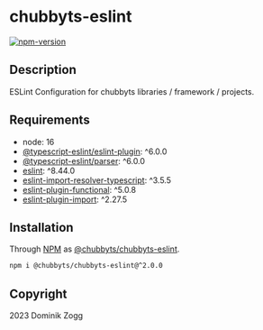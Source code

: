 # chubbyts-eslint

[![npm-version](https://img.shields.io/npm/v/@chubbyts/chubbyts-eslint.svg)](https://www.npmjs.com/package/@chubbyts/chubbyts-eslint)

## Description

ESLint Configuration for chubbyts libraries / framework / projects.

## Requirements

 * node: 16
 * [@typescript-eslint/eslint-plugin][2]: ^6.0.0
 * [@typescript-eslint/parser][3]: ^6.0.0
 * [eslint][4]: ^8.44.0
 * [eslint-import-resolver-typescript][5]: ^3.5.5
 * [eslint-plugin-functional][6]: ^5.0.8
 * [eslint-plugin-import][7]: ^2.27.5

## Installation

Through [NPM](https://www.npmjs.com) as [@chubbyts/chubbyts-eslint][1].

```sh
npm i @chubbyts/chubbyts-eslint@^2.0.0
```

## Copyright

2023 Dominik Zogg

[1]: https://www.npmjs.com/package/@chubbyts/chubbyts-eslint
[2]: https://www.npmjs.com/package/@typescript-eslint/eslint-plugin
[3]: https://www.npmjs.com/package/@typescript-eslint/parser
[4]: https://www.npmjs.com/package/eslint
[5]: https://www.npmjs.com/package/eslint-import-resolver-typescript
[6]: https://www.npmjs.com/package/eslint-plugin-functional
[7]: https://www.npmjs.com/package/eslint-plugin-import
